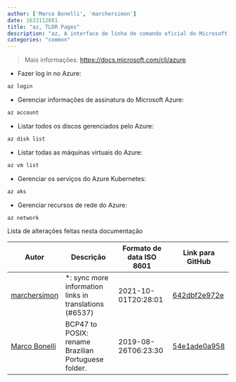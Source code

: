 ```yaml
---
author: ['Marco Bonelli', 'marchersimon']
date: 1633112881
title: "az, TLDR Pages"
description: "az, A interface de linha de comando oficial do Microsoft Azure."
categories: "common"
---
```

> Mais informações: <https://docs.microsoft.com/cli/azure>.

- Fazer log in no Azure:

```bash
az login
```

- Gerenciar informações de assinatura do Microsoft Azure:

```bash
az account
```

- Listar todos os discos gerenciados pelo Azure:

```bash
az disk list
```

- Listar todas as máquinas virtuais do Azure:

```bash
az vm list
```

- Gerenciar os serviços do Azure Kubernetes:

```bash
az aks
```

- Gerenciar recursos de rede do Azure:

```bash
az network
```
Lista de alterações feitas nesta documentação


Autor | Descrição | Formato de data ISO 8601 | Link para GitHub
------|-----|-----|-----
[marchersimon](mailto:50295997+marchersimon@users.noreply.github.com) | *: sync more information links in translations (#6537) | 2021-10-01T20:28:01 | [642dbf2e972e](https://github.com/tldr-pages/tldr/commit/642dbf2e972e388fab8c84ba3b4685fb862b6454)
[Marco Bonelli](mailto:marco@mebeim.net) | BCP47 to POSIX: rename Brazilian Portuguese folder. | 2019-08-26T06:23:30 | [54e1ade0a958](https://github.com/tldr-pages/tldr/commit/54e1ade0a958f3a08d9ed60f32b66188d0ecfb63)


